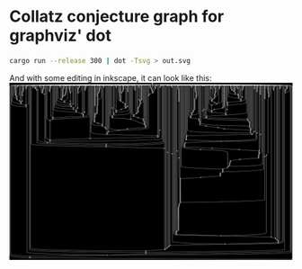 # Collatz conjecture graph for graphviz' dot
```sh
cargo run --release 300 | dot -Tsvg > out.svg
```

And with some editing in inkscape, it can look like this:
![Very large, white collatz conjecture graph with a black background](edit.png)
